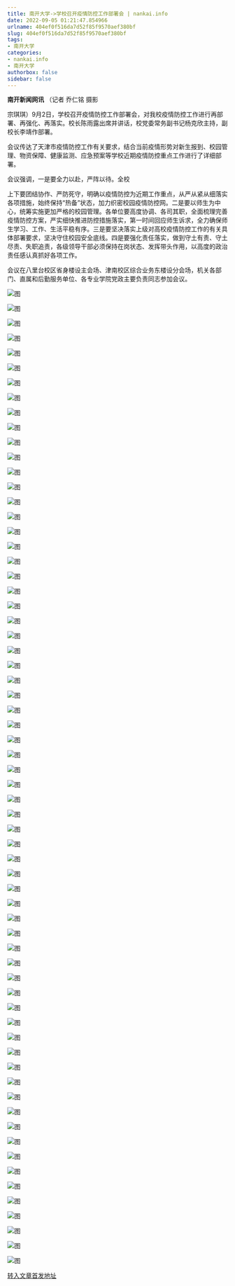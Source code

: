 ```yaml
---
title: 南开大学->学校召开疫情防控工作部署会 | nankai.info
date: 2022-09-05 01:21:47.854966
urlname: 404ef0f516da7d52f85f9570aef380bf
slug: 404ef0f516da7d52f85f9570aef380bf
tags: 
- 南开大学
categories:
- nankai.info
- 南开大学
authorbox: false
sidebar: false
---
```

**南开新闻网讯** （记者 乔仁铭 摄影

宗琪琪）9月2日，学校召开疫情防控工作部署会，对我校疫情防控工作进行再部署、再强化、再落实。校长陈雨露出席并讲话，校党委常务副书记杨克欣主持，副校长李靖作部署。

会议传达了天津市疫情防控工作有关要求，结合当前疫情形势对新生报到、校园管理、物资保障、健康监测、应急预案等学校近期疫情防控重点工作进行了详细部署。

会议强调，一是要全力以赴，严阵以待。全校
<!--more-->
上下要团结协作、严防死守，明确以疫情防控为近期工作重点，从严从紧从细落实各项措施，始终保持“热备”状态，加力织密校园疫情防控网。二是要以师生为中心，统筹实施更加严格的校园管理。各单位要高度协调、各司其职，全面梳理完善疫情防控方案，严实细快推进防控措施落实，第一时间回应师生诉求，全力确保师生学习、工作、生活平稳有序。三是要坚决落实上级对高校疫情防控工作的有关具体部署要求，坚决守住校园安全底线。四是要强化责任落实，做到守土有责、守土尽责、失职追责，各级领导干部必须保持在岗状态、发挥带头作用，以高度的政治责任感认真抓好各项工作。

会议在八里台校区省身楼设主会场、津南校区综合业务东楼设分会场，机关各部门、直属和后勤服务单位、各专业学院党政主要负责同志参加会议。

![图](http://news.nankai.edu.cn/ywsd/system/2022/09/02/g)

![图](http://news.nankai.edu.cn/ywsd/system/2022/09/02/p)

![图](http://news.nankai.edu.cn/ywsd/system/2022/09/02/j)

![图](http://news.nankai.edu.cn/ywsd/system/2022/09/02/)

![图](http://news.nankai.edu.cn/ywsd/system/2022/09/02/7)

![图](http://news.nankai.edu.cn/ywsd/system/2022/09/02/a)

![图](http://news.nankai.edu.cn/ywsd/system/2022/09/02/c)

![图](http://news.nankai.edu.cn/ywsd/system/2022/09/02/9)

![图](http://news.nankai.edu.cn/ywsd/system/2022/09/02/c)

![图](http://news.nankai.edu.cn/ywsd/system/2022/09/02/c)

![图](http://news.nankai.edu.cn/ywsd/system/2022/09/02/5)

![图](http://news.nankai.edu.cn/ywsd/system/2022/09/02/e)

![图](http://news.nankai.edu.cn/ywsd/system/2022/09/02/_)

![图](http://news.nankai.edu.cn/ywsd/system/2022/09/02/1)

![图](http://news.nankai.edu.cn/ywsd/system/2022/09/02/8)

![图](http://news.nankai.edu.cn/ywsd/system/2022/09/02/5)

![图](http://news.nankai.edu.cn/ywsd/system/2022/09/02/7)

![图](http://news.nankai.edu.cn/ywsd/system/2022/09/02/4)

![图](http://news.nankai.edu.cn/ywsd/system/2022/09/02/0)

![图](http://news.nankai.edu.cn/ywsd/system/2022/09/02/0)

![图](http://news.nankai.edu.cn/ywsd/system/2022/09/02/0)

![图](http://news.nankai.edu.cn/ywsd/system/2022/09/02/3)

![图](http://news.nankai.edu.cn/ywsd/system/2022/09/02/0)

![图](http://news.nankai.edu.cn/ywsd/system/2022/09/02/0)

![图](http://news.nankai.edu.cn/)

![图](http://news.nankai.edu.cn/ywsd/system/2022/09/02/5)

![图](http://news.nankai.edu.cn/ywsd/system/2022/09/02/7)

![图](http://news.nankai.edu.cn/ywsd/system/2022/09/02/4)

![图](http://news.nankai.edu.cn/)

![图](http://news.nankai.edu.cn/ywsd/system/2022/09/02/0)

![图](http://news.nankai.edu.cn/ywsd/system/2022/09/02/0)

![图](http://news.nankai.edu.cn/ywsd/system/2022/09/02/0)

![图](http://news.nankai.edu.cn/)

![图](http://news.nankai.edu.cn/ywsd/system/2022/09/02/3)

![图](http://news.nankai.edu.cn/ywsd/system/2022/09/02/0)

![图](http://news.nankai.edu.cn/ywsd/system/2022/09/02/0)

![图](http://news.nankai.edu.cn/)

![图](http://news.nankai.edu.cn/ywsd/system/2022/09/02/c)

![图](http://news.nankai.edu.cn/ywsd/system/2022/09/02/i)

![图](http://news.nankai.edu.cn/ywsd/system/2022/09/02/p)

![图](http://news.nankai.edu.cn/)

![图](http://news.nankai.edu.cn/ywsd/system/2022/09/02/n)

![图](http://news.nankai.edu.cn/ywsd/system/2022/09/02/c)

![图](http://news.nankai.edu.cn/ywsd/system/2022/09/02/)

![图](http://news.nankai.edu.cn/ywsd/system/2022/09/02/u)

![图](http://news.nankai.edu.cn/ywsd/system/2022/09/02/d)

![图](http://news.nankai.edu.cn/ywsd/system/2022/09/02/e)

![图](http://news.nankai.edu.cn/ywsd/system/2022/09/02/)

![图](http://news.nankai.edu.cn/ywsd/system/2022/09/02/i)

![图](http://news.nankai.edu.cn/ywsd/system/2022/09/02/a)

![图](http://news.nankai.edu.cn/ywsd/system/2022/09/02/k)

![图](http://news.nankai.edu.cn/ywsd/system/2022/09/02/n)

![图](http://news.nankai.edu.cn/ywsd/system/2022/09/02/a)

![图](http://news.nankai.edu.cn/ywsd/system/2022/09/02/n)

![图](http://news.nankai.edu.cn/ywsd/system/2022/09/02/)

![图](http://news.nankai.edu.cn/ywsd/system/2022/09/02/s)

![图](http://news.nankai.edu.cn/ywsd/system/2022/09/02/w)

![图](http://news.nankai.edu.cn/ywsd/system/2022/09/02/e)

![图](http://news.nankai.edu.cn/ywsd/system/2022/09/02/n)

![图](http://news.nankai.edu.cn/)

![图](http://news.nankai.edu.cn/)

![图](http://news.nankai.edu.cn/ywsd/system/2022/09/02/:)

![图](http://news.nankai.edu.cn/ywsd/system/2022/09/02/p)

![图](http://news.nankai.edu.cn/ywsd/system/2022/09/02/t)

![图](http://news.nankai.edu.cn/ywsd/system/2022/09/02/t)

![图](http://news.nankai.edu.cn/ywsd/system/2022/09/02/h)

[转入文章首发地址](http://news.nankai.edu.cn/ywsd/system/2022/09/02/030052660.shtml)